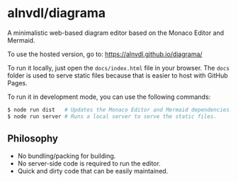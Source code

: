 # alnvdl/diagrama

A minimalistic web-based diagram editor based on the Monaco Editor and Mermaid.

To use the hosted version, go to: https://alnvdl.github.io/diagrama/

To run it locally, just open the `docs/index.html` file in your browser. The
`docs` folder is used to serve static files because that is easier to host with
GitHub Pages.

To run it in development mode, you can use the following commands:
```bash
$ node run dist   # Updates the Monaco Editor and Mermaid dependencies.
$ node run server # Runs a local server to serve the static files.
```

## Philosophy
- No bundling/packing for building.
- No server-side code is required to run the editor.
- Quick and dirty code that can be easily maintained.
